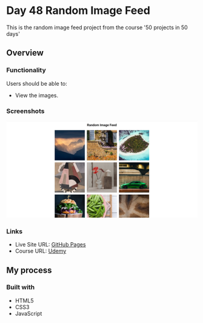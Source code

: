 # Day 48 Random Image Feed

This is the random image feed project from the course '50 projects in 50 days'

## Overview

### Functionality

Users should be able to:

- View the images.

### Screenshots

![](/screenshots/screenshot1.png)

### Links

- Live Site URL: [GitHub Pages](https://aref-akminasi.github.io/day48-random-image-feed)
- Course URL: [Udemy](https://www.udemy.com/course/50-projects-50-days/?utm_source=adwords&utm_medium=udemyads&utm_campaign=WebDevelopment_v.PROF_la.EN_cc.ROWMTA-B_ti.8322&utm_content=deal4584&utm_term=_._ag_80869579591_._ad_533999956732_._kw__._de_c_._dm__._pl__._ti_dsa-774930035449_._li_1010752_._pd__._&matchtype=&gclid=EAIaIQobChMI762Pj479_wIVHJeDBx1Z6gqdEAAYASAAEgLTq_D_BwE)

## My process

### Built with

- HTML5
- CSS3
- JavaScript
